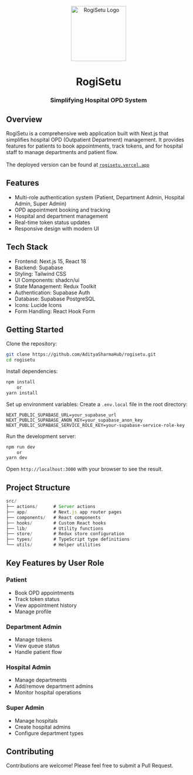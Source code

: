 <div align="center">
    <img src="https://github.com/user-attachments/assets/85e65bf3-2fa5-4cc4-9f1e-c46f40ec069e" alt="RogiSetu Logo" width="150" />
    <div id="toc">
      <ul style="list-style: none">
        <summary>
          <h1>RogiSetu</h1>
        </summary>
      </ul>
    </div>
    <h3>Simplifying Hospital OPD System<h3>
</div>

## Overview

RogiSetu is a comprehensive web application built with Next.js that simplifies hospital OPD (Outpatient Department) management. It provides features for patients to book appointments, track tokens, and for hospital staff to manage departments and patient flow.
<br /><br />
The deployed version can be found at [`rogisetu.vercel.app`](https://rogisetu.vercel.app)

## Features

- Multi-role authentication system (Patient, Department Admin, Hospital Admin, Super Admin)
- OPD appointment booking and tracking
- Hospital and department management
- Real-time token status updates
- Responsive design with modern UI

## Tech Stack

- Frontend: Next.js 15, React 18
- Backend: Supabase
- Styling: Tailwind CSS
- UI Components: shadcn/ui
- State Management: Redux Toolkit
- Authentication: Supabase Auth
- Database: Supabase PostgreSQL
- Icons: Lucide Icons
- Form Handling: React Hook Form

## Getting Started

Clone the repository:

```bash
git clone https://github.com/AdityaSharmaHub/rogisetu.git
cd rogisetu
```

Install dependencies:

```bash
npm install
    or
yarn install
```

Set up environment variables:
Create a `.env.local` file in the root directory:

```env
NEXT_PUBLIC_SUPABASE_URL=your_supabase_url
NEXT_PUBLIC_SUPABASE_ANON_KEY=your_supabase_anon_key
NEXT_PUBLIC_SUPABASE_SERVICE_ROLE_KEY=your-supabase-service-role-key
```

Run the development server:

```bash
npm run dev
    or
yarn dev
```

Open `http://localhost:3000` with your browser to see the result.

## Project Structure

```javascript
src/
├── actions/      # Server actions
├── app/          # Next.js app router pages
├── components/   # React components
├── hooks/        # Custom React hooks
├── lib/          # Utility functions
├── store/        # Redux store configuration
├── types/        # TypeScript type definitions
└── utils/        # Helper utilities
```

## Key Features by User Role

### Patient

- Book OPD appointments
- Track token status
- View appointment history
- Manage profile

### Department Admin

- Manage tokens
- View queue status
- Handle patient flow

### Hospital Admin

- Manage departments
- Add/remove department admins
- Monitor hospital operations

### Super Admin

- Manage hospitals
- Create hospital admins
- Configure department types

## Contributing

Contributions are welcome! Please feel free to submit a Pull Request.
